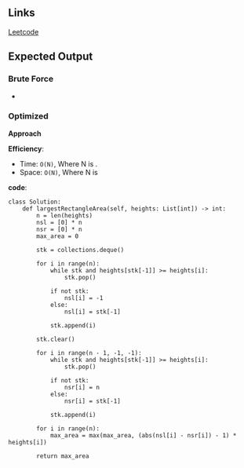 ## Links
[Leetcode](https://leetcode.com/problems/largest-rectangle-in-histogram/description/)

## Expected Output

### Brute Force
-  

### Optimized
**Approach**

**Efficiency**:
- Time: `O(N)`, Where N is .
- Space: `O(N)`, Where N is

**code**:
```
class Solution:
    def largestRectangleArea(self, heights: List[int]) -> int:
        n = len(heights)
        nsl = [0] * n
        nsr = [0] * n
        max_area = 0

        stk = collections.deque()

        for i in range(n):
            while stk and heights[stk[-1]] >= heights[i]:
                stk.pop() 
            
            if not stk:
                nsl[i] = -1
            else:
                nsl[i] = stk[-1]   
            
            stk.append(i)

        stk.clear()

        for i in range(n - 1, -1, -1):
            while stk and heights[stk[-1]] >= heights[i]:
                stk.pop() 
            
            if not stk:
                nsr[i] = n
            else:
                nsr[i] = stk[-1]   
            
            stk.append(i)

        for i in range(n):
            max_area = max(max_area, (abs(nsl[i] - nsr[i]) - 1) * heights[i])
        
        return max_area
```
